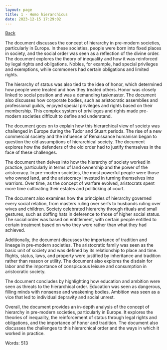 ```yaml
---
layout: page
title: 1 - Homo hierarchicus
date: 2023-12-15 17:29:02
---
```


[Back](./)


The document discusses the concept of hierarchy in pre-modern societies, particularly in Europe. In these societies, people were born into fixed places in society, and the social order was seen as a reflection of the divine order. The document explores the theory of inequality and how it was reinforced by legal rights and obligations. Nobles, for example, had special privileges and exemptions, while commoners had certain obligations and limited rights.

The hierarchy of status was also tied to the idea of honor, which determined how people were treated and how they treated others. Honor was closely linked to social position and was a demanding taskmaster. The document also discusses how corporate bodies, such as aristocratic assemblies and professional guilds, enjoyed special privileges and rights based on their membership. This complex system of privileges and rights made pre-modern societies difficult to define and understand.

The document goes on to explain how this hierarchical view of society was challenged in Europe during the Tudor and Stuart periods. The rise of a new commercial society and the influence of Renaissance humanism began to question the old assumptions of hierarchical society. The document explores how the defenders of the old order had to justify themselves in the face of these challenges.

The document then delves into how the hierarchy of society worked in practice, particularly in terms of land ownership and the power of the aristocracy. In pre-modern societies, the most powerful people were those who owned land, and the aristocracy invested in turning themselves into warriors. Over time, as the concept of warfare evolved, aristocrats spent more time cultivating their estates and politicking at court.

The document also examines how the principles of hierarchy governed every social relation, from masters ruling over serfs to husbands ruling over wives and children. Society celebrated hierarchy through rituals and small gestures, such as doffing hats in deference to those of higher social status. The social order was based on entitlement, with certain people entitled to certain treatment based on who they were rather than what they had achieved.

Additionally, the document discusses the importance of tradition and lineage in pre-modern societies. The aristocratic family was seen as the basic unit of society and was defined by its relationship to place and time. Rights, status, laws, and property were justified by inheritance and tradition rather than reason or utility. The document also explores the disdain for labor and the importance of conspicuous leisure and consumption in aristocratic society.

The document concludes by highlighting how education and ambition were seen as threats to the hierarchical order. Education was seen as dangerous, filling minds with nonsense and weakening bodies. Ambition was seen as a vice that led to individual depravity and social unrest.

Overall, the document provides an in-depth analysis of the concept of hierarchy in pre-modern societies, particularly in Europe. It explores the theories of inequality, the reinforcement of status through legal rights and obligations, and the importance of honor and tradition. The document also discusses the challenges to this hierarchical order and the ways in which it worked in practice.

Words: 513